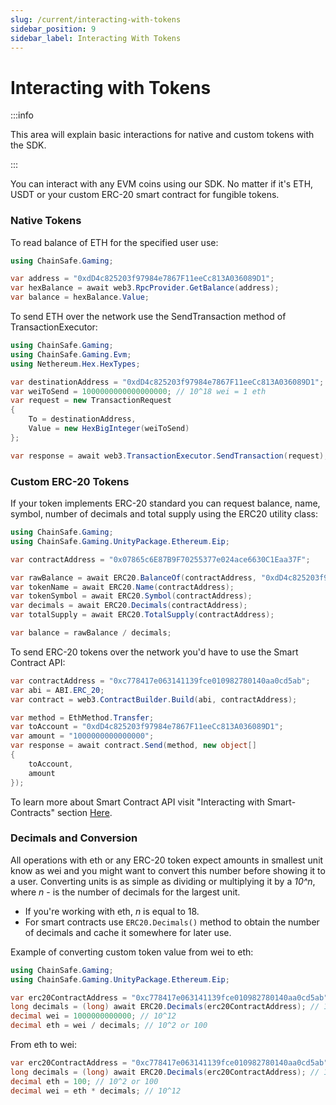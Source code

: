 ```yaml
---
slug: /current/interacting-with-tokens
sidebar_position: 9
sidebar_label: Interacting With Tokens
---
```



# Interacting with Tokens

:::info

This area will explain basic interactions for native and custom tokens with the SDK.

:::

You can interact with any EVM coins using our SDK. No matter if it's ETH,
USDT or your custom ERC-20 smart contract for fungible tokens.

### Native Tokens

To read balance of ETH for the specified user use:

```csharp
using ChainSafe.Gaming;

var address = "0xdD4c825203f97984e7867F11eeCc813A036089D1";
var hexBalance = await web3.RpcProvider.GetBalance(address);
var balance = hexBalance.Value;
```

To send ETH over the network use the SendTransaction method of TransactionExecutor:

```csharp
using ChainSafe.Gaming;
using ChainSafe.Gaming.Evm;
using Nethereum.Hex.HexTypes;

var destinationAddress = "0xdD4c825203f97984e7867F11eeCc813A036089D1";
var weiToSend = 1000000000000000000; // 10^18 wei = 1 eth
var request = new TransactionRequest
{
    To = destinationAddress,
    Value = new HexBigInteger(weiToSend)
};

var response = await web3.TransactionExecutor.SendTransaction(request);
```

### Custom ERC-20 Tokens

If your token implements ERC-20 standard you can request balance, name, symbol,
number of decimals and total supply using the ERC20 utility class:

```csharp
using ChainSafe.Gaming;
using ChainSafe.Gaming.UnityPackage.Ethereum.Eip;

var contractAddress = "0x07865c6E87B9F70255377e024ace6630C1Eaa37F";

var rawBalance = await ERC20.BalanceOf(contractAddress, "0xdD4c825203f97984e7867F11eeCc813A036089D1");
var tokenName = await ERC20.Name(contractAddress);
var tokenSymbol = await ERC20.Symbol(contractAddress);
var decimals = await ERC20.Decimals(contractAddress);
var totalSupply = await ERC20.TotalSupply(contractAddress);

var balance = rawBalance / decimals;
```

To send ERC-20 tokens over the network you'd have to use the Smart Contract API:

```csharp
var contractAddress = "0xc778417e063141139fce010982780140aa0cd5ab";
var abi = ABI.ERC_20;
var contract = web3.ContractBuilder.Build(abi, contractAddress);

var method = EthMethod.Transfer;
var toAccount = "0xdD4c825203f97984e7867F11eeCc813A036089D1";
var amount = "1000000000000000";
var response = await contract.Send(method, new object[]
{
    toAccount,
    amount
});
```

To learn more about Smart Contract API visit "Interacting with Smart-Contracts" section [Here](https://docs.gaming.chainsafe.io/interacting-with-smart-contracts/).

### Decimals and Conversion

All operations with eth or any ERC-20 token expect amounts in smallest unit know as wei and you might want to convert this
number before showing it to a user. Converting units is as simple as dividing or multiplying it by a _10^n_,
where _n_ - is the number of decimals for the largest unit.

- If you're working with eth, _n_ is equal to 18.
- For smart contracts use `ERC20.Decimals()` method to obtain
the number of decimals and cache it somewhere for later use.

Example of converting custom token value from wei to eth:

```csharp
using ChainSafe.Gaming;
using ChainSafe.Gaming.UnityPackage.Ethereum.Eip;

var erc20ContractAddress = "0xc778417e063141139fce010982780140aa0cd5ab";
long decimals = (long) await ERC20.Decimals(erc20ContractAddress); // 10^10
decimal wei = 1000000000000; // 10^12
decimal eth = wei / decimals; // 10^2 or 100
```

From eth to wei:

```csharp
var erc20ContractAddress = "0xc778417e063141139fce010982780140aa0cd5ab";
long decimals = (long) await ERC20.Decimals(erc20ContractAddress); // 10^10
decimal eth = 100; // 10^2 or 100
decimal wei = eth * decimals; // 10^12
```

